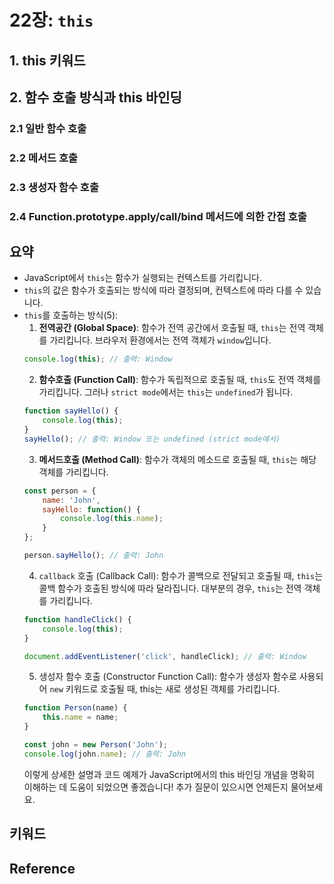 # 22장: `this`

## 1. this 키워드
## 2. 함수 호출 방식과 this 바인딩
### 2.1 일반 함수 호출
### 2.2 메서드 호출
### 2.3 생성자 함수 호출
### 2.4 Function.prototype.apply/call/bind 메서드에 의한 간접 호출

## 요약
- JavaScript에서 `this`는 함수가 실행되는 컨텍스트를 가리킵니다.
- `this`의 값은 함수가 호출되는 방식에 따라 결정되며, 컨텍스트에 따라 다를 수 있습니다.
- `this`를 호출하는 방식(5):
    1. **전역공간 (Global Space)**: 함수가 전역 공간에서 호출될 때, `this`는 전역 객체를 가리킵니다. 브라우저 환경에서는 전역 객체가 `window`입니다.
    ```js
    console.log(this); // 출력: Window
    ```
    2. **함수호출 (Function Call)**: 함수가 독립적으로 호출될 때, `this`도 전역 객체를 가리킵니다. 그러나 `strict mode`에서는 `this`는 `undefined`가 됩니다.
    ```js
    function sayHello() {
        console.log(this);
    }
    sayHello(); // 출력: Window 또는 undefined (strict mode에서)
    ```
    3. **메서드호출 (Method Call)**: 함수가 객체의 메소드로 호출될 때, `this`는 해당 객체를 가리킵니다.
    ```js
    const person = {
        name: 'John',
        sayHello: function() {
            console.log(this.name);
        }
    };

    person.sayHello(); // 출력: John
    ```
    4. `callback` 호출 (Callback Call): 함수가 콜백으로 전달되고 호출될 때, `this`는 콜백 함수가 호출된 방식에 따라 달라집니다. 대부분의 경우, `this`는 전역 객체를 가리킵니다.
    ```js
    function handleClick() {
        console.log(this);
    }

    document.addEventListener('click', handleClick); // 출력: Window
    ```
    5. 생성자 함수 호출 (Constructor Function Call): 함수가 생성자 함수로 사용되어 `new` 키워드로 호출될 때, this는 새로 생성된 객체를 가리킵니다.
    ```js
    function Person(name) {
        this.name = name;
    }

    const john = new Person('John');
    console.log(john.name); // 출력: John
    ```
    이렇게 상세한 설명과 코드 예제가 JavaScript에서의 this 바인딩 개념을 명확히 이해하는 데 도움이 되었으면 좋겠습니다! 추가 질문이 있으시면 언제든지 물어보세요.

## 키워드
## Reference